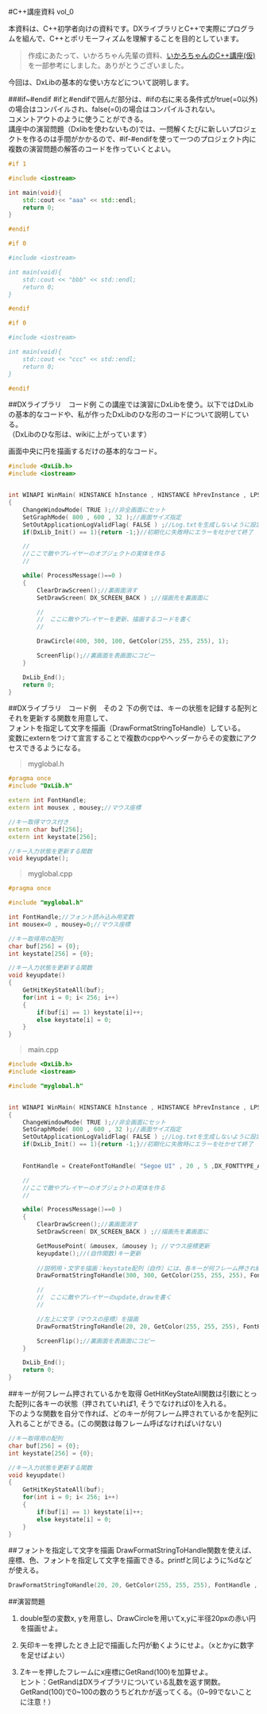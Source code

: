 #C++講座資料 vol_0  

本資料は、C++初学者向けの資料です。DXライブラリとC++で実際にプログラムを組んで、C++とポリモーフィズムを理解することを目的としています。  

> 作成にあたって、いかろちゃん先輩の資料、[いかろちゃんのC++講座(仮)](http://turarasoft.com/main/kouza/index.html)を一部参考にしました。ありがとうございました。

今回は、DxLibの基本的な使い方などについて説明します。  


##\#if~\#endif
\#ifと\#endifで囲んだ部分は、\#ifの右に来る条件式がtrue(=0以外)の場合はコンパイルされ、false(=0)の場合はコンパイルされない。  
コメントアウトのように使うことができる。  
講座中の演習問題（Dxlibを使わないもの)では、一問解くたびに新しいプロジェクトを作るのは手間がかかるので、\#if-\#endifを使って一つのプロジェクト内に複数の演習問題の解答のコードを作っていくとよい。  

```c++
#if 1

#include <iostream>

int main(void){
	std::cout << "aaa" << std::endl;
	return 0;
}

#endif

#if 0

#include <iostream>

int main(void){
	std::cout << "bbb" << std::endl;
	return 0;
}

#endif

#if 0

#include <iostream>

int main(void){
	std::cout << "ccc" << std::endl;
	return 0;
}

#endif
```


##DXライブラリ　コード例
この講座では演習にDxLibを使う。以下ではDxLibの基本的なコードや、私が作ったDxLibのひな形のコードについて説明している。  
（DxLibのひな形は、wikiに上がっています）    

画面中央に円を描画するだけの基本的なコード。


```c++
#include <DxLib.h>
#include <iostream>


int WINAPI WinMain( HINSTANCE hInstance , HINSTANCE hPrevInstance , LPSTR lpCmdLine , int nCmdShow )
{
    ChangeWindowMode( TRUE );//非全画面にセット
    SetGraphMode( 800 , 600 , 32 );//画面サイズ指定
    SetOutApplicationLogValidFlag( FALSE ) ;//Log.txtを生成しないように設定
    if(DxLib_Init() == 1){return -1;}//初期化に失敗時にエラーを吐かせて終了

    //
    //ここで敵やプレイヤーのオブジェクトの実体を作る
    //

    while( ProcessMessage()==0 )
    {
        ClearDrawScreen();//裏画面消す
        SetDrawScreen( DX_SCREEN_BACK ) ;//描画先を裏画面に

        //
        //　ここに敵やプレイヤーを更新、描画するコードを書く
        //

		DrawCircle(400, 300, 100, GetColor(255, 255, 255), 1);

        ScreenFlip();//裏画面を表画面にコピー
    }

    DxLib_End();
    return 0;
}
```



##DXライブラリ　コード例　その２
下の例では、キーの状態を記録する配列とそれを更新する関数を用意して、  
フォントを指定して文字を描画（DrawFormatStringToHandle）している。  
変数にexternをつけて宣言することで複数のcppやヘッダーからその変数にアクセスできるようになる。

>myglobal.h

```c++
#pragma once
#include "DxLib.h"

extern int FontHandle;
extern int mousex , mousey;//マウス座標

//キー取得マウス付き
extern char buf[256];
extern int keystate[256];

//キー入力状態を更新する関数
void keyupdate();
```


>myglobal.cpp

```c++
#pragma once

#include "myglobal.h"

int FontHandle;//フォント読み込み用変数
int mousex=0 , mousey=0;//マウス座標

//キー取得用の配列
char buf[256] = {0};
int keystate[256] = {0};

//キー入力状態を更新する関数
void keyupdate()
{
	GetHitKeyStateAll(buf);
	for(int i = 0; i< 256; i++)
	{
		if(buf[i] == 1) keystate[i]++;
		else keystate[i] = 0;
	}
}
```


>main.cpp

```c++
#include <DxLib.h>
#include <iostream>

#include "myglobal.h"


int WINAPI WinMain( HINSTANCE hInstance , HINSTANCE hPrevInstance , LPSTR lpCmdLine , int nCmdShow )
{
	ChangeWindowMode( TRUE );//非全画面にセット
	SetGraphMode( 800 , 600 , 32 );//画面サイズ指定
	SetOutApplicationLogValidFlag( FALSE ) ;//Log.txtを生成しないように設定
	if(DxLib_Init() == 1){return -1;}//初期化に失敗時にエラーを吐かせて終了
	

	FontHandle = CreateFontToHandle( "Segoe UI" , 20 , 5 ,DX_FONTTYPE_ANTIALIASING_4X4) ;//フォントを読み込み

	//
	//ここで敵やプレイヤーのオブジェクトの実体を作る
	//

	while( ProcessMessage()==0 )
	{
		ClearDrawScreen();//裏画面消す
		SetDrawScreen( DX_SCREEN_BACK ) ;//描画先を裏画面に

		GetMousePoint( &mousex, &mousey ); //マウス座標更新
		keyupdate();//(自作関数)キー更新
		
		//説明用・文字を描画：keystate配列（自作）には、各キーが何フレーム押され続けているかが入っている
		DrawFormatStringToHandle(300, 300, GetColor(255, 255, 255), FontHandle , "Z KEY %d", keystate[KEY_INPUT_Z]) ;

		//
		//　ここに敵やプレイヤーのupdate,drawを書く
		//

		//左上に文字（マウスの座標）を描画
		DrawFormatStringToHandle(20, 20, GetColor(255, 255, 255), FontHandle , "MX:%3d MY:%3d", mousex,mousey) ;

		ScreenFlip();//裏画面を表画面にコピー
	}

	DxLib_End();
	return 0;
}
```



##キーが何フレーム押されているかを取得
GetHitKeyStateAll関数は引数にとった配列に各キーの状態（押されていれば1, そうでなければ0)を入れる。  
下のような関数を自分で作れば、どのキーが何フレーム押されているかを配列に入れることができる。(この関数は毎フレーム呼ばなければいけない)

```c++
//キー取得用の配列
char buf[256] = {0};
int keystate[256] = {0};

//キー入力状態を更新する関数
void keyupdate()
{
	GetHitKeyStateAll(buf);
	for(int i = 0; i< 256; i++)
	{
		if(buf[i] == 1) keystate[i]++;
		else keystate[i] = 0;
	}
}
```

##フォントを指定して文字を描画
DrawFormatStringToHandle関数を使えば、座標、色、フォントを指定して文字を描画できる。printfと同じように%dなどが使える。

```c++
DrawFormatStringToHandle(20, 20, GetColor(255, 255, 255), FontHandle , "MX:%3d MY:%3d", mousex,mousey) ;
```

##演習問題
1. double型の変数x, yを用意し、DrawCircleを用いてx,yに半径20pxの赤い円を描画せよ。

1. 矢印キーを押したとき上記で描画した円が動くようにせよ。（xとかyに数字を足せばよい）

1. Zキーを押したフレームにx座標にGetRand(100)を加算せよ。  
ヒント：GetRandはDXライブラリについている乱数を返す関数。GetRand(100)で0~100の数のうちどれかが返ってくる。（0~99でないことに注意！）